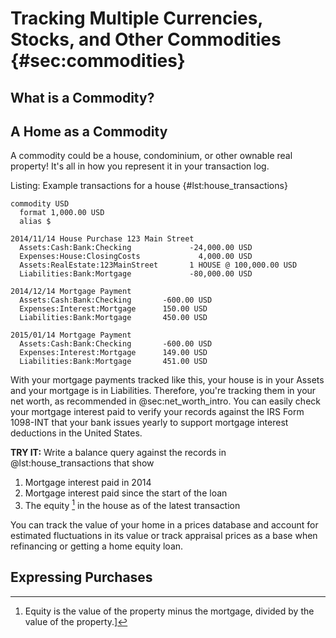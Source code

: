 # Tracking Multiple Currencies, Stocks, and Other Commodities {#sec:commodities}

## What is a Commodity?


## A Home as a Commodity

A commodity could be a house, condominium, or other ownable real property!
It's all in how you represent it in your transaction log.

Listing: Example transactions for a house {#lst:house_transactions}

```{pipe="tee house.ledger | ledger -f - print"}
commodity USD
  format 1,000.00 USD
  alias $

2014/11/14 House Purchase 123 Main Street
  Assets:Cash:Bank:Checking             -24,000.00 USD
  Expenses:House:ClosingCosts             4,000.00 USD
  Assets:RealEstate:123MainStreet       1 HOUSE @ 100,000.00 USD
  Liabilities:Bank:Mortgage             -80,000.00 USD

2014/12/14 Mortgage Payment
  Assets:Cash:Bank:Checking       -600.00 USD
  Expenses:Interest:Mortgage      150.00 USD
  Liabilities:Bank:Mortgage       450.00 USD

2015/01/14 Mortgage Payment
  Assets:Cash:Bank:Checking       -600.00 USD
  Expenses:Interest:Mortgage      149.00 USD
  Liabilities:Bank:Mortgage       451.00 USD

```

With your mortgage payments tracked like this, your house is in your Assets
and your mortgage is in Liabilities. Therefore, you're tracking them in your net worth,
as recommended in @sec:net_worth_intro.
You can easily check your mortgage interest paid to verify your records against
the IRS Form 1098-INT that your bank issues yearly to support mortgage interest
deductions in the United States.

**TRY IT:** Write a balance query against the records in @lst:house_transactions
that show

1. Mortgage interest paid in 2014
2. Mortgage interest paid since the start of the loan
3. The equity [^equity] in the house as of the latest transaction

[^equity]: Equity is the value of the property minus the mortgage, divided by the value of the property.]

You can track the value of your home in a prices database and account for
estimated fluctuations in its value or track appraisal prices as a base when
refinancing or getting a home equity loan.




## Expressing Purchases
